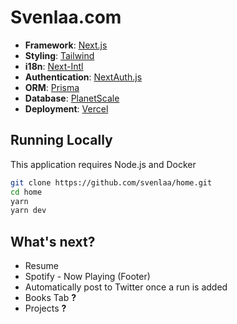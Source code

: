 # Svenlaa.com

- **Framework**: [Next.js](https://nextjs.org)
- **Styling**: [Tailwind](https://tailwindcss.org)
- **i18n**: [Next-Intl](https://next-intl-docs.vercel.app)
- **Authentication**: [NextAuth.js](https://next-auth.js.org)
- **ORM**: [Prisma](https://prisma.io/)
- **Database**: [PlanetScale](https://planetscale.com)
- **Deployment**: [Vercel](https://vercel.com)

## Running Locally

This application requires Node.js and Docker

```bash
git clone https://github.com/svenlaa/home.git
cd home
yarn
yarn dev
```

## What's next?

- Resume
- Spotify - Now Playing (Footer)
- Automatically post to Twitter once a run is added
- Books Tab **?**
- Projects **?**
